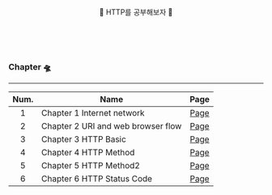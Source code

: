 <br>
<br>

<p align="center"> 🔆 HTTP를 공부해보자 🔆 </p>
<br>
<br>
<br>


### Chapter 🛸
-----

| Num.|Name         |Page|
|:---:|---|:---:|
| 1 | Chapter 1 Internet network |[Page](https://github.com/JaeHeee/http_study/blob/main/resource/internet%20network/%EC%9D%B8%ED%84%B0%EB%84%B7%20%EB%84%A4%ED%8A%B8%EC%9B%8C%ED%81%AC.md)|
| 2 | Chapter 2 URI and web browser flow |[Page](https://github.com/JaeHeee/http_study/blob/main/resource/URI%20and%20web%20browser%20flow/URI%20and%20web%20browser%20flow.md)|
| 3 | Chapter 3 HTTP Basic |[Page](https://github.com/JaeHeee/http_study/blob/main/resource/http_basic/http_basic.md)|
| 4 | Chapter 4 HTTP Method |[Page](https://github.com/JaeHeee/http_study/blob/main/resource/http_method/http_method.md)|
| 5 | Chapter 5 HTTP Method2 |[Page](https://github.com/JaeHeee/http_study/blob/main/resource/http_method2/http_method2.md)|
| 6 | Chapter 6 HTTP Status Code |[Page](https://github.com/JaeHeee/http_study/blob/main/resource/http_status_code/http_status_code.md)|

